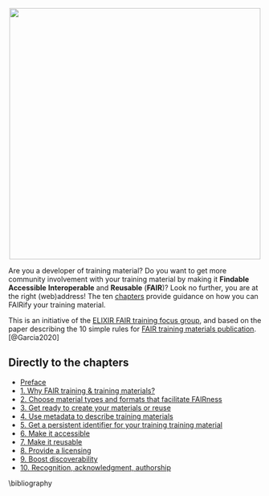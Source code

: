<p align="center"><img src="https://raw.githubusercontent.com/elixir-europe-training/ELIXIR-TrP-FAIR-training-handbook/main/docs/assets/images/FAIRtraining_handbook_with_elixir_logo.svg" width="500" /></p>


Are you a developer of training material? Do you want to get more community involvement with your training material by making it **Findable** **Accessible** **Interoperable** and **Reusable** (**FAIR**)? Look no further, you are at the right (web)address! The ten [chapters](chapters/00_preface.md) provide guidance on how you can FAIRify your training material. 

This is an initiative of the [ELIXIR FAIR training focus group](https://elixir-europe.org/focus-groups/fair-training), and based on the paper describing the 10 simple rules for [FAIR training materials publication](https://journals.plos.org/ploscompbiol/article?id=10.1371/journal.pcbi.1007854). [@Garcia2020]

## Directly to the chapters

- [Preface](chapters/00_preface.md)
- [1. Why FAIR training & training materials?](chapters/chapter_01.md)
- [2. Choose material types and formats that facilitate FAIRness](chapters/chapter_02.md)
- [3. Get ready to create your materials or reuse](chapters/chapter_03.md)
- [4. Use metadata to describe training materials](chapters/chapter_04.md)
- [5. Get a persistent identifier for your training training material](chapters/chapter_05.md)
- [6. Make it accessible](chapters/chapter_06.md)
- [7. Make it reusable](chapters/chapter_07.md)
- [8. Provide a licensing](chapters/chapter_08.md)
- [9. Boost discoverability](chapters/chapter_09.md)
- [10. Recognition, acknowledgment, authorship](chapters/chapter_10.md)

\bibliography

